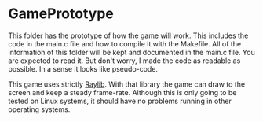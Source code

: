 # GamePrototype

This folder has the prototype of how the game will work. This includes the code in the main.c file and how to compile it with the Makefile.
All of the information of this folder will be kept and documented in the main.c file. You are expected to read it. But don't worry, I made the code as readable as possible. In a sense it looks like pseudo-code.

This game uses strictly [Raylib](https://github.com/raysan5/raylib). With that library the game can draw to the screen and keep a steady frame-rate.
Although this is only going to be tested on Linux systems, it should have no problems running in other operating systems.
